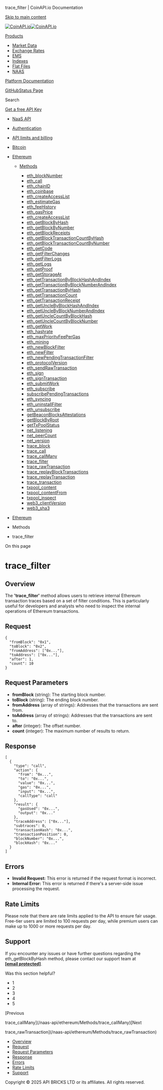 trace\_filter | CoinAPI.io Documentation




[Skip to main content](#__docusaurus_skipToContent_fallback)

[![CoinAPI.io](/img/logo.svg)![CoinAPI.io](/img/logo.svg)](https://www.coinapi.io)

[Products](/naas-api/ethereum/Methods/trace_filter)

* [Market Data](/market-data/)
* [Exchange Rates](/exchange-rates-api/)
* [EMS](/ems-api/)
* [Indexes](/indexes-api/)
* [Flat Files](/flat-files-api/)
* [NAAS](/naas-api/)

[Platform Documentation](/general/authentication)

[GitHub](https://github.com/api-bricks/api-bricks-sdk)[Status Page](https://status.coinapi.io)

Search

[Get a free API Key](https://console.coinapi.io/?link=/apikeys/create)

* [NaaS API](/naas-api/)
* [Authentication](/naas-api/authentication)
* [API limits and billing](/naas-api/api-limits-and-billing-metrics)
* [Bitcoin](/naas-api/bitcoin/)
* [Ethereum](/naas-api/ethereum/)

  + [Methods](/naas-api/ethereum/Methods/eth_blockNumber)

    - [eth\_blockNumber](/naas-api/ethereum/Methods/eth_blockNumber)
    - [eth\_call](/naas-api/ethereum/Methods/eth_call)
    - [eth\_chainID](/naas-api/ethereum/Methods/eth_chainId)
    - [eth\_coinbase](/naas-api/ethereum/Methods/eth_coinbase)
    - [eth\_createAccessList](/naas-api/ethereum/Methods/eth_createAccessList)
    - [eth\_estimateGas](/naas-api/ethereum/Methods/eth_estimateGas)
    - [eth\_feeHistory](/naas-api/ethereum/Methods/eth_feeHistory)
    - [eth\_gasPrice](/naas-api/ethereum/Methods/eth_gasPrice)
    - [eth\_createAccessList](/naas-api/ethereum/Methods/eth_getBalance)
    - [eth\_getBlockByHash](/naas-api/ethereum/Methods/eth_getBlockByHash)
    - [eth\_getBlockByNumber](/naas-api/ethereum/Methods/eth_getBlockByNumber)
    - [eth\_getBlockReceipts](/naas-api/ethereum/Methods/eth_getBlockReceipts)
    - [eth\_getBlockTransactionCountByHash](/naas-api/ethereum/Methods/eth_getBlockTransactionCountByHash)
    - [eth\_getBlockTransactionCountByNumber](/naas-api/ethereum/Methods/eth_getBlockTransactionCountByNumber)
    - [eth\_getCode](/naas-api/ethereum/Methods/eth_getCode)
    - [eth\_getFilterChanges](/naas-api/ethereum/Methods/eth_getFilterChanges)
    - [eth\_getFilterLogs](/naas-api/ethereum/Methods/eth_getFilterLogs)
    - [eth\_getLogs](/naas-api/ethereum/Methods/eth_getLogs)
    - [eth\_getProof](/naas-api/ethereum/Methods/eth_getProof)
    - [eth\_getStorageAt](/naas-api/ethereum/Methods/eth_getStorageAt)
    - [eth\_getTransactionByBlockHashAndIndex](/naas-api/ethereum/Methods/eth_getTransactionByBlockHashAndIndex)
    - [eth\_getTransactionByBlockNumberAndIndex](/naas-api/ethereum/Methods/eth_getTransactionByBlockNumberAndIndex)
    - [eth\_getTransactionByHash](/naas-api/ethereum/Methods/eth_getTransactionByHash)
    - [eth\_getTransactionCount](/naas-api/ethereum/Methods/eth_getTransactionCount)
    - [eth\_getTransactionReceipt](/naas-api/ethereum/Methods/eth_getTransactionReceipt)
    - [eth\_getUncleByBlockHashAndIndex](/naas-api/ethereum/Methods/eth_getUncleByBlockHashAndIndex)
    - [eth\_getUncleByBlockNumberAndIndex](/naas-api/ethereum/Methods/eth_getUncleByBlockNumberAndIndex)
    - [eth\_getUncleCountByBlockHash](/naas-api/ethereum/Methods/eth_getUncleCountByBlockHash)
    - [eth\_getUncleCountByBlockNumber](/naas-api/ethereum/Methods/eth_getUncleCountByBlockNumber)
    - [eth\_getWork](/naas-api/ethereum/Methods/eth_getWork)
    - [eth\_hashrate](/naas-api/ethereum/Methods/eth_hashrate)
    - [eth\_maxPriorityFeePerGas](/naas-api/ethereum/Methods/eth_maxPriorityFeePerGas)
    - [eth\_mining](/naas-api/ethereum/Methods/eth_mining)
    - [eth\_newBlockFilter](/naas-api/ethereum/Methods/eth_newBlockFilter)
    - [eth\_newFilter](/naas-api/ethereum/Methods/eth_newFilter)
    - [eth\_newPendingTransactionFilter](/naas-api/ethereum/Methods/eth_newPendingTransactionFilter)
    - [eth\_protocolVersion](/naas-api/ethereum/Methods/eth_protocolVersion)
    - [eth\_sendRawTransaction](/naas-api/ethereum/Methods/eth_sendRawTransaction)
    - [eth\_sign](/naas-api/ethereum/Methods/eth_sign)
    - [eth\_signTransaction](/naas-api/ethereum/Methods/eth_signTransaction)
    - [eth\_submitWork](/naas-api/ethereum/Methods/eth_submitWork)
    - [eth\_subscribe](/naas-api/ethereum/Methods/eth_subscribe)
    - [subscribePendingTransactions](/naas-api/ethereum/Methods/eth_subscribePendingTransactions)
    - [eth\_syncing](/naas-api/ethereum/Methods/eth_syncing)
    - [eth\_uninstallFilter](/naas-api/ethereum/Methods/eth_uninstallFilter)
    - [eth\_unsubscribe](/naas-api/ethereum/Methods/eth_unsubscribe)
    - [getBeaconBlocksAttestations](/naas-api/ethereum/Methods/getBeaconBlocksAttestations)
    - [getBlockByRoot](/naas-api/ethereum/Methods/getBlockByRoot)
    - [getTxPoolStatus](/naas-api/ethereum/Methods/getTxPoolStatus)
    - [net\_listening](/naas-api/ethereum/Methods/net_listening)
    - [net\_peerCount](/naas-api/ethereum/Methods/net_peerCount)
    - [net\_version](/naas-api/ethereum/Methods/net_version)
    - [trace\_block](/naas-api/ethereum/Methods/trace_block)
    - [trace\_call](/naas-api/ethereum/Methods/trace_call)
    - [trace\_callMany](/naas-api/ethereum/Methods/trace_callMany)
    - [trace\_filter](/naas-api/ethereum/Methods/trace_filter)
    - [trace\_rawTransaction](/naas-api/ethereum/Methods/trace_rawTransaction)
    - [trace\_replayBlockTransactions](/naas-api/ethereum/Methods/trace_replayBlockTransactions)
    - [trace\_replayTransaction](/naas-api/ethereum/Methods/trace_replayTransaction)
    - [trace\_transaction](/naas-api/ethereum/Methods/trace_transaction)
    - [txpool\_content](/naas-api/ethereum/Methods/txpool_content)
    - [txpool\_contentFrom](/naas-api/ethereum/Methods/txpool_contentFrom)
    - [txpool\_inspect](/naas-api/ethereum/Methods/txpool_inspect)
    - [web3\_clientVersion](/naas-api/ethereum/Methods/web3_clientVersion)
    - [web3\_sha3](/naas-api/ethereum/Methods/web3_sha3)

* [Ethereum](/naas-api/ethereum/)
* Methods
* trace\_filter

On this page

trace\_filter
=============

Overview[​](/naas-api/ethereum/Methods/trace_filter#overview "Direct link to Overview")
---------------------------------------------------------------------------------------

The **'trace\_filter'** method allows users to retrieve internal Ethereum transaction traces based on a set of filter conditions. This is particularly useful for developers and analysts who need to inspect the internal operations of Ethereum transactions.

Request[​](/naas-api/ethereum/Methods/trace_filter#request "Direct link to Request")
------------------------------------------------------------------------------------

```
{  
  "fromBlock": "0x1",  
  "toBlock": "0x2",  
  "fromAddress": ["0x..."],  
  "toAddress": ["0x..."],  
  "after": 1,  
  "count": 10  
}
```

Request Parameters[​](/naas-api/ethereum/Methods/trace_filter#request-parameters "Direct link to Request Parameters")
---------------------------------------------------------------------------------------------------------------------

* **fromBlock** (string): The starting block number.
* **toBlock** (string): The ending block number.
* **fromAddress** (array of strings): Addresses that the transactions are sent from.
* **toAddress** (array of strings): Addresses that the transactions are sent to.
* **after** (integer): The offset number.
* **count** (integer): The maximum number of results to return.

Response[​](/naas-api/ethereum/Methods/trace_filter#response "Direct link to Response")
---------------------------------------------------------------------------------------

```
[  
  {  
    "type": "call",  
    "action": {  
      "from": "0x...",  
      "to": "0x...",  
      "value": "0x...",  
      "gas": "0x...",  
      "input": "0x...",  
      "callType": "call"  
    },  
    "result": {  
      "gasUsed": "0x...",  
      "output": "0x..."  
    },  
    "traceAddress": ["0x..."],  
    "subtraces": 0,  
    "transactionHash": "0x...",  
    "transactionPosition": 0,  
    "blockNumber": "0x...",  
    "blockHash": "0x..."  
  }  
]
```

Errors[​](/naas-api/ethereum/Methods/trace_filter#errors "Direct link to Errors")
---------------------------------------------------------------------------------

* **Invalid Request:** This error is returned if the request format is incorrect.
* **Internal Error:** This error is returned if there's a server-side issue processing the request.

Rate Limits[​](/naas-api/ethereum/Methods/trace_filter#rate-limits "Direct link to Rate Limits")
------------------------------------------------------------------------------------------------

Please note that there are rate limits applied to the API to ensure fair usage. Free-tier users are limited to 100 requests per day, while premium users can make up to 1000 or more requests per day.

Support[​](/naas-api/ethereum/Methods/trace_filter#support "Direct link to Support")
------------------------------------------------------------------------------------

If you encounter any issues or have further questions regarding the eth\_getBlockByHash method, please contact our support team at **[[email protected]](/cdn-cgi/l/email-protection#2a595f5a5a45585e6a494543444b5a43044345)**.

Was this section helpful?

* 1
* 2
* 3
* 4
* 5

[Previous

trace\_callMany](/naas-api/ethereum/Methods/trace_callMany)[Next

trace\_rawTransaction](/naas-api/ethereum/Methods/trace_rawTransaction)

* [Overview](/naas-api/ethereum/Methods/trace_filter#overview)
* [Request](/naas-api/ethereum/Methods/trace_filter#request)
* [Request Parameters](/naas-api/ethereum/Methods/trace_filter#request-parameters)
* [Response](/naas-api/ethereum/Methods/trace_filter#response)
* [Errors](/naas-api/ethereum/Methods/trace_filter#errors)
* [Rate Limits](/naas-api/ethereum/Methods/trace_filter#rate-limits)
* [Support](/naas-api/ethereum/Methods/trace_filter#support)

Copyright © 2025 API BRICKS LTD or its affiliates. All rights reserved.